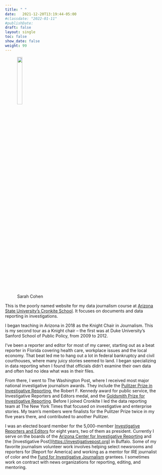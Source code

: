 ```yaml
---
title: " "
date:   2021-12-20T13:19:44-05:00
#classdate: "2022-01-11"
#publishDate: 
draft: false
layout: single
toc: false
show_date: false
weight: 99
--- 
```


<figure class="figure float-end sm-3 ps-4" width="30%">
<img src="/dataj/img/scpicture2.jpg" width="20%" class="figure-img img-fluid" ></img>
<figcaption class="figure-caption">Sarah Cohen</figcaption>
</figure>

This is the poorly named website for my data journalism course at [Arizona State University’s Cronkite School](https://cronkite.asu.edu). It focuses on documents and data reporting in investigations.

I began teaching in Arizona in 2018 as the Knight Chair in Journalism. This is my second tour as a Knight chair – the first was at Duke University’s Sanford School of Public Policy, from 2009 to 2012.

I’ve been a reporter and editor for most of my career, starting out as a beat reporter in Florida covering health care, workplace issues and the local economy. That beat led me to hang out a lot in federal bankruptcy and  civil courthouses, where many juicy stories seemed to land.  I began specializing in data reporting when I found that officials didn’t examine their own data and often had no idea what was in their files. 

From there, I went to The Washington Post, where I received most major national investigative journalism awards. They include the [Pulitzer Prize in Investigative Reporting](https://www.pulitzer.org/winners/sari-horwitz-scott-higham-and-sarah-cohen), the Robert F. Kennedy award for public service, the Investigative Reporters and Editors medal, and the [Goldsmith Prize for Investigative Reporting](https://shorensteincenter.org/investigative-reporting-prize/previous-winners-finalists/). Before I joined Cronkite I led the data reporting team at The New York Times that focused on investigative and enterprise stories. My team’s members were finalists for the Pulitzer Prize twice in my five years there, and contributed to another Pulitzer.

I was an elected board member for the 5,000-member [Investigative Reporters and Editors](https://ire.org) for eight years, two of them as president. Currently I serve on the boards of the [Arizona Center for Investigative Reporting](https://azcir.org) and the [Investigative Post])https://investigativepost.org] in Buffalo. Some of my favorite journalism volunteer work involves helping select newsrooms and reporters for [Report for America] and working as a mentor for IRE journalist of color and the  [Fund for Investigative Journalism](https://fij.org) grantees. I sometimes work on contract with news organizations for reporting, editing, and mentoring.